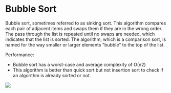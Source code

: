 # Bubble Sort

Bubble sort, sometimes referred to as sinking sort. This algorithm compares each pair of adjacent items and swaps them if they are in the wrong order. The pass through the list is repeated until no swaps are needed, which indicates that the list is sorted. The algorithm, which is a comparison sort, is named for the way smaller or larger elements "bubble" to the top of the list.


Performance:

- Bubble sort has a worst-case and average complexity of О(n2)
- This algorithm is better than quick sort but not insertion sort to check if an algorithm is already sorted or not.

![](https://upload.wikimedia.org/wikipedia/commons/c/c8/Bubble-sort-example-300px.gif)
